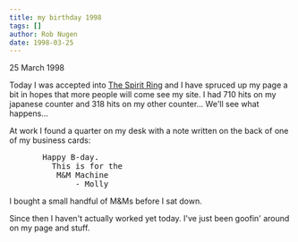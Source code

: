 ```yaml
---
title: my birthday 1998
tags: []
author: Rob Nugen
date: 1998-03-25
---
```


<title>My 28th birthday!</title>

<p class=date>25 March 1998</p>
<p>
Today I was accepted into <a href=https://www-personal.umich.edu/~airyn/spiritring.html>The Spirit Ring</a> and I have spruced up my page a bit in hopes that more people will come see my site.  I had 710 hits on my japanese counter and 318 hits on my other counter... We'll see what happens...
<p>
At work I found a quarter on my desk with a note written on the back of one of my business cards:
<p>
<pre>
       Happy B-day.
         This is for the 
          M&M Machine  
              - Molly
</pre>
<p>
I bought a small handful of M&Ms before I sat down.
<p>
Since then I haven't actually worked yet today. I've just been goofin' around on my page and stuff.
</p>
